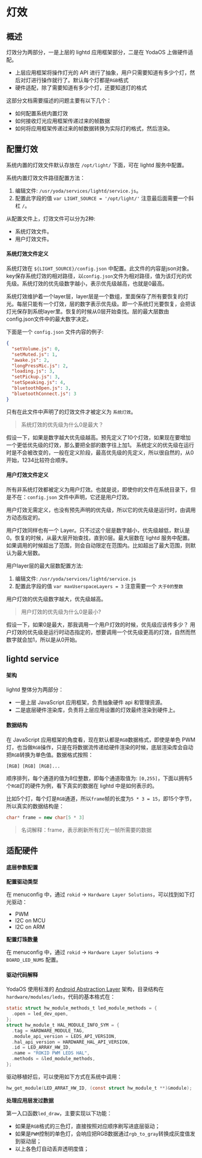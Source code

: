 # 灯效

## 概述

灯效分为两部分，一是上层的 lightd 应用框架部分，二是在 YodaOS 上做硬件适配。

- 上层应用框架将操作灯光的 API 进行了抽象，用户只需要知道有多少个灯，然后对灯进行操作就行了。默认每个灯都是`RGB`格式
- 硬件适配，除了需要知道有多少个灯，还要知道灯的格式

这部分文档需要描述的问题主要有以下几个：

- 如何配置系统内置灯效
- 如何接收灯光应用框架传递过来的帧数据
- 如何将应用框架传递过来的帧数据转换为实际灯的格式，然后渲染。

## 配置灯效

系统内置的灯效文件默认存放在 `/opt/light/` 下面，可在 lightd 服务中配置。

系统内置灯效文件路径配置方法：

1. 编辑文件: `/usr/yoda/services/lightd/service.js`。
2. 配置此字段的值 `var LIGHT_SOURCE = '/opt/light/'` 注意最后面需要一个斜杠 `/`。

从配置文件上，灯效文件可以分为2种:

- 系统灯效文件。
- 用户灯效文件。

#### 系统灯效文件定义

系统灯效在 `${LIGHT_SOURCE}/config.json` 中配置。此文件的内容是json对象。key保存系统灯效的相对路径，以`config.json`文件为相对路径，值为该灯光的优先级。系统灯效的优先级数字越小，表示优先级越高，也就是0最高。

系统灯效维护着一个layer层，layer层是一个数组，里面保存了所有要恢复的灯光。每层只能有一个灯效，层的数字表示优先级。即一个系统灯光要恢复，会把该灯光保存到系统layer里。恢复的时候从0层开始查找。层的最大层数由config.json文件中的最大数字决定。

下面是一个 `config.json` 文件内容的例子:

```json
{
  "setVolume.js": 0,
  "setMuted.js": 1,
  "awake.js": 2,
  "longPressMic.js": 2,
  "loading.js": 3,
  "setPickup.js": 3,
  "setSpeaking.js": 4,
  "bluetoothOpen.js": 3,
  "bluetoothConnect.js": 3
}
```

只有在此文件中声明了的灯效文件才被定义为 `系统灯效`。

> 系统灯效的优先级为什么0是最大？

假设一下，如果是数字越大优先级越高。预先定义了10个灯效，如果现在要增加一个更低优先级的灯效，那么要把全部的数字往上加1。
系统定义的优先级在运行时是不会被改变的，一般在定义阶段，最高优先级的先定义，所以很自然的，从0开始，1234比较符合顺序。

#### 用户灯效文件定义

所有非系统灯效都被定义为用户灯效。也就是说，即使你的文件在系统目录下，但是不在：`config.json` 文件中声明，它还是用户灯效。

用户灯效无需定义，也没有预先声明的优先级，所以它的优先级是运行时，由调用方动态指定的。

用户灯效同样也有一个 Layer。只不过这个层是数字越小，优先级越低，默认是0。恢复的时候，从最大层开始查找，直到0层。最大层数在 lightd 服务中配置。如果调用的时候超出了范围，则会自动限定在范围内。比如超出了最大范围，则默认为最大层数。

用户layer层的最大层数配置方法:

1. 编辑文件: `/usr/yoda/services/lightd/service.js`
2. 配置此字段的值 `var maxUserspaceLayers = 3` 注意需要一个 `大于0的整数`

用户灯效的优先级数字越大，优先级越高。

> 用户灯效的优先级为什么0是最小?

假设一下，如果0是最大，那我调用一个用户灯效的时候，优先级应该传多少？
用户灯效的优先级是运行时动态指定的，想要调用一个优先级更高的灯效，自然而然数字就会加1，所以是从0开始。

## lightd service

#### 架构

lightd 整体分为两部分：

- 一是上层 JavaScript 应用框架，负责抽象硬件 api 和管理资源。
- 二是底层硬件渲染库，负责将上层应用设置的灯效最终渲染到硬件上。

#### 数据结构

在 JavaScript 应用框架的角度看，现在默认都是`RGB`数据格式，即使是单色 PWM 灯，也当做`RGB`操作，只是在将数据流传递给硬件渲染的时候，底层渲染库会自动把`RGB`转换为单色值。数据格式按照：

```
[RGB] [RGB] [RGB]...
```

顺序排列，每个通道的值为8位整数，即每个通道取值为: `[0,255]`，下面以拥有5个`RGB`灯的硬件为例，看下真实的数据在 lightd 中是如何表示的。

比如5个灯，每个灯是`RGB`通道，所以`frame`帧的长度为`5 * 3 = 15`，即15个字节，所以真实的数据结构是：

```cpp
char* frame = new char[5 * 3]
```

> 名词解释：frame，表示刷新所有灯光一帧所需要的数据

## 适配硬件

#### 底层参数配置

**配置驱动类型**

在 menuconfig 中，通过 `rokid` -> `Hardware Layer Solutions`，可以找到如下灯光驱动：

- PWM
- I2C on MCU
- I2C on ARM

**配置灯珠数量**

在 menuconfig 中，通过 `rokid` -> `Hardware Layer Solutions` -> `BOARD_LED_NUMS` 配置。

#### 驱动代码解释

YodaOS 使用标准的 [Android Abstraction Layer](https://developer.android.com/guide/platform#hal) 架构，目录结构在 `hardware/modules/leds`，代码的基本格式在：

```c
static struct hw_module_methods_t led_module_methods = {
  .open = led_dev_open,
};
struct hw_module_t HAL_MODULE_INFO_SYM = {
  .tag = HARDWARE_MODULE_TAG,
  .module_api_version = LEDS_API_VERSION,
  .hal_api_version = HARDWARE_HAL_API_VERSION,
  .id = LED_ARRAY_HW_ID,
  .name = "ROKID PWM LEDS HAL",
  .methods = &led_module_methods,
};
```

驱动移植好后，可以使用如下方式在系统中调用：

```c
hw_get_module(LED_ARRAT_HW_ID, (const struct hw_module_t **)&module);
```

**处理应用层发过数据**

第一入口函数`led_draw`，主要实现以下功能：

- 如果是`RGB`格式的三色灯，直接按照对应顺序刷写进底层驱动；
- 如果是`PWM`控制的单色灯，会响应把RGB数据通过`rgb_to_gray`转换成灰度值发到驱动层；
- 以上各色灯自动丢弃透明度值；
